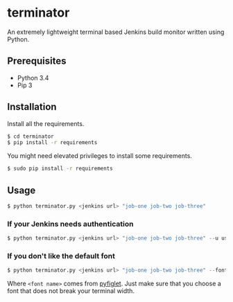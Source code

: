 # terminator

An extremely lightweight terminal based Jenkins build monitor written using Python.

## Prerequisites

- Python 3.4
- Pip 3

## Installation

Install all the requirements.

```bash
$ cd terminator
$ pip install -r requirements
```

You might need elevated privileges to install some requirements.

```bash
$ sudo pip install -r requirements
```

## Usage

```python
$ python terminator.py <jenkins url> "job-one job-two job-three"
```

### If your Jenkins needs authentication

```python
$ python terminator.py <jenkins url> "job-one job-two job-three" --u username -p
```

### If you don't like the default font

```python
$ python terminator.py <jenkins url> "job-one job-two job-three" --font <font name>
```

Where `<font name>` comes from [pyfiglet](https://github.com/pwaller/pyfiglet/tree/master/pyfiglet/fonts). Just make
sure that you choose a font that does not break your terminal width.
